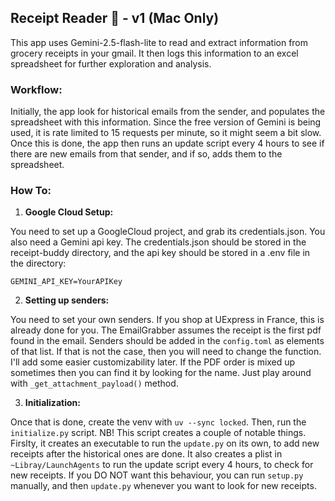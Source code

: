 ## Receipt Reader 🧾 - v1 (Mac Only)


This app uses Gemini-2.5-flash-lite to read and extract information from grocery receipts in your gmail. It then logs this information to an excel spreadsheet for further exploration and analysis.

### Workflow:
Initially, the app look for historical emails from the sender, and populates the spreadsheet with this information. Since the free version of Gemini is being used, it is rate limited to 15 requests per minute, so it might seem a bit slow. Once this is done, the app then runs an update script every 4 hours to see if there are new emails from that sender, and if so, adds them to the spreadsheet. 

### How To:
1. **Google Cloud Setup:**

You need to set up a GoogleCloud project, and grab its credentials.json. You also need a Gemini api key. The credentials.json should be stored in the receipt-buddy directory, and the api key should be stored in a .env file in the directory:

`GEMINI_API_KEY=YourAPIKey`

2. **Setting up senders:**

You need to set your own senders. If you shop at UExpress in France, this is already done for you. The EmailGrabber assumes the receipt is the first pdf found in the email. Senders should be added in the `config.toml` as elements of that list. 
If that is not the case, then you will need to change the function. I'll add some easier customizability later. If the PDF order is mixed up sometimes then you can find it by looking for the name. Just play around with `_get_attachment_payload()` method. 

3. **Initialization:**

Once that is done, create the venv with `uv --sync locked`. Then, run the `initialize.py` script. NB! This script creates a couple of notable things. Firslty, it creates an executable to run the `update.py` on its own, to add new receipts after the historical ones are done. It also creates a plist in `~Libray/LaunchAgents` to run the update script every 4 hours, to check for new receipts. If you DO NOT want this behaviour, you can run `setup.py` manually, and then `update.py` whenever you want to look for new receipts.
